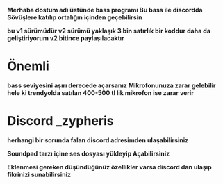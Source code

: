  **Merhaba dostum adı üstünde bass programı Bu bass ile discordda Sövüşlere katılıp ortalığın içinden geçebilirsin**

 **bu v1 sürümüdür v2 sürümü yaklaşık 3 bin satırlık bir koddur daha da geliştiriyorum v2 bitince paylaşılacaktır**

 # Önemli
 **bass seviyesini aşırı derecede açarsanız Mikrofonunuza zarar gelebilir hele ki trendyolda satılan 400-500 tl lik mikrofon ise zarar verir**

# Discord _zypheris

**herhangi bir sorunda falan discord adresimden ulaşabilirsiniz**

**Soundpad tarzı içine ses dosyası yükleyip Açabilirsiniz**

**Eklenmesi gereken düşündüğünüz özellikler varsa discord dan ulaşıp fikrinizi sunabilirsiniz**
